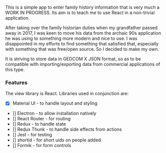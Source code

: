 This is a simple app to enter family history information that is very much a WORK IN PROGRESS. Its aim is to teach me to use React in a non-trivial application.

After taking over the family historian duties when my grandfather passed away in 2017, I was keen to move his data from the archaic 90s application he was using to something more modern and nice to use. I was disappointed in my efforts to find something that satisfied that, especially with something that was free/open source. So I decided to make my own.

It is striving to store data in GEDCOM X JSON format, so as to be compatible with importing/exporting data from commercial applications of this type.

### Features

The view library is React. Libraries used in conjunction are:

- [x] Material UI - to handle layout and styling
- [] Electron - to allow installation natively
- [] React Router - for routing
- [] Redux - to handle state
- [] Redux Thunk - to handle side effects from actions
- [] Jest - for testing
- [] shortid - for short uids on people added
- [] Formik - for form controls
